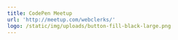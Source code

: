 ```yaml
---
title: CodePen Meetup
url: 'http://meetup.com/webclerks/'
logo: /static/img/uploads/button-fill-black-large.png
---
```


